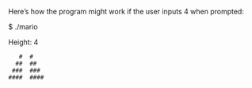 Here’s how the program might work if the user inputs 4 when prompted:

$ ./mario

Height: 4

       #  #
      ##  ##
     ###  ###
    ####  ####
